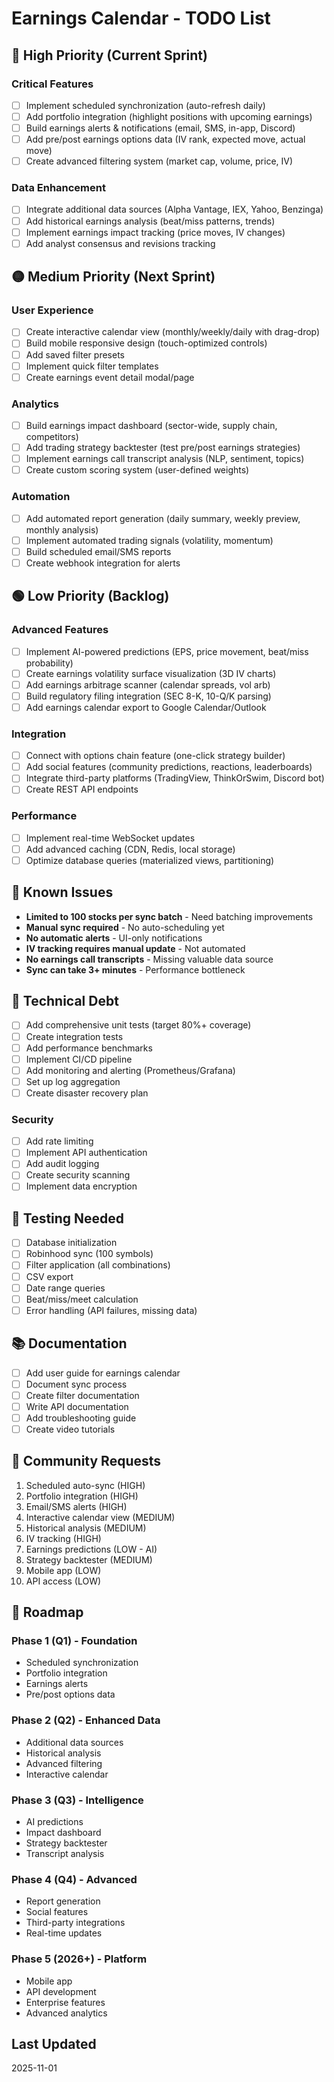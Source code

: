 # Earnings Calendar - TODO List

## 🔴 High Priority (Current Sprint)

### Critical Features
- [ ] Implement scheduled synchronization (auto-refresh daily)
- [ ] Add portfolio integration (highlight positions with upcoming earnings)
- [ ] Build earnings alerts & notifications (email, SMS, in-app, Discord)
- [ ] Add pre/post earnings options data (IV rank, expected move, actual move)
- [ ] Create advanced filtering system (market cap, volume, price, IV)

### Data Enhancement
- [ ] Integrate additional data sources (Alpha Vantage, IEX, Yahoo, Benzinga)
- [ ] Add historical earnings analysis (beat/miss patterns, trends)
- [ ] Implement earnings impact tracking (price moves, IV changes)
- [ ] Add analyst consensus and revisions tracking

## 🟡 Medium Priority (Next Sprint)

### User Experience
- [ ] Create interactive calendar view (monthly/weekly/daily with drag-drop)
- [ ] Build mobile responsive design (touch-optimized controls)
- [ ] Add saved filter presets
- [ ] Implement quick filter templates
- [ ] Create earnings event detail modal/page

### Analytics
- [ ] Build earnings impact dashboard (sector-wide, supply chain, competitors)
- [ ] Add trading strategy backtester (test pre/post earnings strategies)
- [ ] Implement earnings call transcript analysis (NLP, sentiment, topics)
- [ ] Create custom scoring system (user-defined weights)

### Automation
- [ ] Add automated report generation (daily summary, weekly preview, monthly analysis)
- [ ] Implement automated trading signals (volatility, momentum)
- [ ] Build scheduled email/SMS reports
- [ ] Create webhook integration for alerts

## 🟢 Low Priority (Backlog)

### Advanced Features
- [ ] Implement AI-powered predictions (EPS, price movement, beat/miss probability)
- [ ] Create earnings volatility surface visualization (3D IV charts)
- [ ] Add earnings arbitrage scanner (calendar spreads, vol arb)
- [ ] Build regulatory filing integration (SEC 8-K, 10-Q/K parsing)
- [ ] Add earnings calendar export to Google Calendar/Outlook

### Integration
- [ ] Connect with options chain feature (one-click strategy builder)
- [ ] Add social features (community predictions, reactions, leaderboards)
- [ ] Integrate third-party platforms (TradingView, ThinkOrSwim, Discord bot)
- [ ] Create REST API endpoints

### Performance
- [ ] Implement real-time WebSocket updates
- [ ] Add advanced caching (CDN, Redis, local storage)
- [ ] Optimize database queries (materialized views, partitioning)

## 🐛 Known Issues

- **Limited to 100 stocks per sync batch** - Need batching improvements
- **Manual sync required** - No auto-scheduling yet
- **No automatic alerts** - UI-only notifications
- **IV tracking requires manual update** - Not automated
- **No earnings call transcripts** - Missing valuable data source
- **Sync can take 3+ minutes** - Performance bottleneck

## 📝 Technical Debt

- [ ] Add comprehensive unit tests (target 80%+ coverage)
- [ ] Create integration tests
- [ ] Add performance benchmarks
- [ ] Implement CI/CD pipeline
- [ ] Add monitoring and alerting (Prometheus/Grafana)
- [ ] Set up log aggregation
- [ ] Create disaster recovery plan

### Security
- [ ] Add rate limiting
- [ ] Implement API authentication
- [ ] Add audit logging
- [ ] Create security scanning
- [ ] Implement data encryption

## 🧪 Testing Needed

- [ ] Database initialization
- [ ] Robinhood sync (100 symbols)
- [ ] Filter application (all combinations)
- [ ] CSV export
- [ ] Date range queries
- [ ] Beat/miss/meet calculation
- [ ] Error handling (API failures, missing data)

## 📚 Documentation

- [ ] Add user guide for earnings calendar
- [ ] Document sync process
- [ ] Create filter documentation
- [ ] Write API documentation
- [ ] Add troubleshooting guide
- [ ] Create video tutorials

## 🎯 Community Requests

1. Scheduled auto-sync (HIGH)
2. Portfolio integration (HIGH)
3. Email/SMS alerts (HIGH)
4. Interactive calendar view (MEDIUM)
5. Historical analysis (MEDIUM)
6. IV tracking (HIGH)
7. Earnings predictions (LOW - AI)
8. Strategy backtester (MEDIUM)
9. Mobile app (LOW)
10. API access (LOW)

## 📅 Roadmap

### Phase 1 (Q1) - Foundation
- Scheduled synchronization
- Portfolio integration
- Earnings alerts
- Pre/post options data

### Phase 2 (Q2) - Enhanced Data
- Additional data sources
- Historical analysis
- Advanced filtering
- Interactive calendar

### Phase 3 (Q3) - Intelligence
- AI predictions
- Impact dashboard
- Strategy backtester
- Transcript analysis

### Phase 4 (Q4) - Advanced
- Report generation
- Social features
- Third-party integrations
- Real-time updates

### Phase 5 (2026+) - Platform
- Mobile app
- API development
- Enterprise features
- Advanced analytics

## Last Updated
2025-11-01
